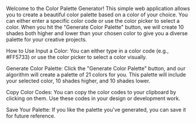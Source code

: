 Welcome to the Color Palette Generator! This simple web application allows you to create a beautiful color palette based on a color of your choice. You can either enter a specific color code or use the color picker to select a color. When you hit the "Generate Color Palette" button, we will create 10 shades both higher and lower than your chosen color to give you a diverse palette for your creative projects.

How to Use
Input a Color: You can either type in a color code (e.g., #FF5733) or use the color picker to select a color visually.

Generate Color Palette: Click the "Generate Color Palette" button, and our algorithm will create a palette of 21 colors for you. This palette will include your selected color, 10 shades higher, and 10 shades lower.

Copy Color Codes: You can copy the color codes to your clipboard by clicking on them. Use these codes in your design or development work.

Save Your Palette: If you like the palette you've generated, you can save it for future reference.

